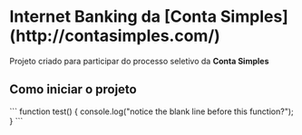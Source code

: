 <h1>Internet Banking da [Conta Simples](http://contasimples.com/)</h1>
Projeto criado para participar do processo seletivo da <b>Conta Simples</b>

<h2>Como iniciar o projeto</h2>
```
function test() {
  console.log("notice the blank line before this function?");
}
```

